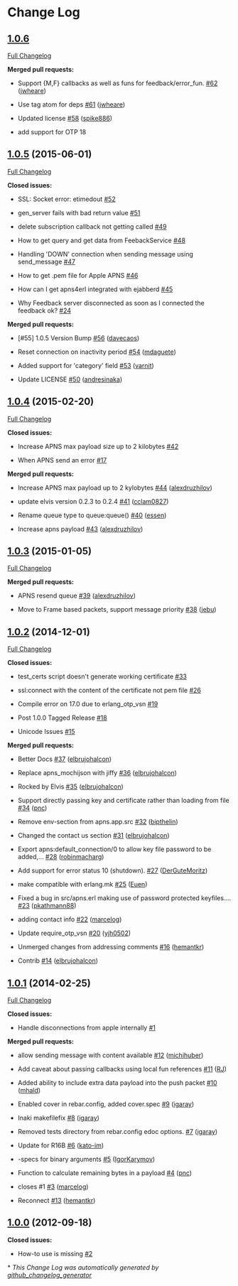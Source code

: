 # Change Log

## [1.0.6](https://github.com/inaka/apns4erl/tree/HEAD)

[Full Changelog](https://github.com/inaka/apns4erl/compare/1.0.5...HEAD)

**Merged pull requests:**

- Support {M,F} callbacks as well as funs for feedback/error\_fun. [\#62](https://github.com/inaka/apns4erl/pull/62) ([jwheare](https://github.com/jwheare))

- Use tag atom for deps [\#61](https://github.com/inaka/apns4erl/pull/61) ([jwheare](https://github.com/jwheare))

- Updated license [\#58](https://github.com/inaka/apns4erl/pull/58) ([spike886](https://github.com/spike886))

- add support for OTP 18

## [1.0.5](https://github.com/inaka/apns4erl/tree/1.0.5) (2015-06-01)

[Full Changelog](https://github.com/inaka/apns4erl/compare/1.0.4...1.0.5)

**Closed issues:**

- SSL: Socket error: etimedout [\#52](https://github.com/inaka/apns4erl/issues/52)

- gen\_server fails with bad return value [\#51](https://github.com/inaka/apns4erl/issues/51)

- delete subscription callback not getting called [\#49](https://github.com/inaka/apns4erl/issues/49)

- How to get query and get data from FeebackService [\#48](https://github.com/inaka/apns4erl/issues/48)

- Handling 'DOWN' connection when sending message using send\_message [\#47](https://github.com/inaka/apns4erl/issues/47)

- How to get .pem file for Apple APNS [\#46](https://github.com/inaka/apns4erl/issues/46)

- How can I get apns4erl integrated with ejabberd [\#45](https://github.com/inaka/apns4erl/issues/45)

- Why Feedback server disconnected as soon as I connected the feedback ok? [\#24](https://github.com/inaka/apns4erl/issues/24)

**Merged pull requests:**

- \[\#55\] 1.0.5 Version Bump [\#56](https://github.com/inaka/apns4erl/pull/56) ([davecaos](https://github.com/davecaos))

- Reset connection on inactivity period [\#54](https://github.com/inaka/apns4erl/pull/54) ([mdaguete](https://github.com/mdaguete))

- Added support for 'category' field [\#53](https://github.com/inaka/apns4erl/pull/53) ([varnit](https://github.com/varnit))

- Update LICENSE [\#50](https://github.com/inaka/apns4erl/pull/50) ([andresinaka](https://github.com/andresinaka))

## [1.0.4](https://github.com/inaka/apns4erl/tree/1.0.4) (2015-02-20)

[Full Changelog](https://github.com/inaka/apns4erl/compare/1.0.3...1.0.4)

**Closed issues:**

- Increase APNS max payload size up to 2 kilobytes [\#42](https://github.com/inaka/apns4erl/issues/42)

- When APNS send an error [\#17](https://github.com/inaka/apns4erl/issues/17)

**Merged pull requests:**

- Increase APNS max payload up to 2 kylobytes [\#44](https://github.com/inaka/apns4erl/pull/44) ([alexdruzhilov](https://github.com/alexdruzhilov))

- update elvis version 0.2.3 to 0.2.4 [\#41](https://github.com/inaka/apns4erl/pull/41) ([cclam0827](https://github.com/cclam0827))

- Rename queue type to queue:queue\(\) [\#40](https://github.com/inaka/apns4erl/pull/40) ([essen](https://github.com/essen))

- Increase apns payload [\#43](https://github.com/inaka/apns4erl/pull/43) ([alexdruzhilov](https://github.com/alexdruzhilov))

## [1.0.3](https://github.com/inaka/apns4erl/tree/1.0.3) (2015-01-05)

[Full Changelog](https://github.com/inaka/apns4erl/compare/1.0.2...1.0.3)

**Merged pull requests:**

- APNS resend queue [\#39](https://github.com/inaka/apns4erl/pull/39) ([alexdruzhilov](https://github.com/alexdruzhilov))

- Move to Frame based packets, support message priority [\#38](https://github.com/inaka/apns4erl/pull/38) ([jebu](https://github.com/jebu))

## [1.0.2](https://github.com/inaka/apns4erl/tree/1.0.2) (2014-12-01)

[Full Changelog](https://github.com/inaka/apns4erl/compare/1.0.1...1.0.2)

**Closed issues:**

- test\_certs script doesn't generate working certificate [\#33](https://github.com/inaka/apns4erl/issues/33)

- ssl:connect with the content of the certificate not pem file [\#26](https://github.com/inaka/apns4erl/issues/26)

- Compile error on 17.0 due to erlang\_otp\_vsn [\#19](https://github.com/inaka/apns4erl/issues/19)

- Post 1.0.0 Tagged Release [\#18](https://github.com/inaka/apns4erl/issues/18)

- Unicode Issues [\#15](https://github.com/inaka/apns4erl/issues/15)

**Merged pull requests:**

- Better Docs [\#37](https://github.com/inaka/apns4erl/pull/37) ([elbrujohalcon](https://github.com/elbrujohalcon))

- Replace apns\_mochijson with jiffy [\#36](https://github.com/inaka/apns4erl/pull/36) ([elbrujohalcon](https://github.com/elbrujohalcon))

- Rocked by Elvis [\#35](https://github.com/inaka/apns4erl/pull/35) ([elbrujohalcon](https://github.com/elbrujohalcon))

- Support directly passing key and certificate rather than loading from file [\#34](https://github.com/inaka/apns4erl/pull/34) ([pnc](https://github.com/pnc))

- Remove env-section from apns.app.src [\#32](https://github.com/inaka/apns4erl/pull/32) ([bipthelin](https://github.com/bipthelin))

- Changed the contact us section [\#31](https://github.com/inaka/apns4erl/pull/31) ([elbrujohalcon](https://github.com/elbrujohalcon))

- Export apns:default\_connection/0 to allow key file password to be added,... [\#28](https://github.com/inaka/apns4erl/pull/28) ([robinmacharg](https://github.com/robinmacharg))

- Add support for error status 10 \(shutdown\). [\#27](https://github.com/inaka/apns4erl/pull/27) ([DerGuteMoritz](https://github.com/DerGuteMoritz))

- make compatible with erlang.mk [\#25](https://github.com/inaka/apns4erl/pull/25) ([Euen](https://github.com/Euen))

- Fixed a bug in src/apns.erl making use of password protected keyfiles.... [\#23](https://github.com/inaka/apns4erl/pull/23) ([pkathmann88](https://github.com/pkathmann88))

- adding contact info [\#22](https://github.com/inaka/apns4erl/pull/22) ([marcelog](https://github.com/marcelog))

- Update require\_otp\_vsn [\#20](https://github.com/inaka/apns4erl/pull/20) ([yjh0502](https://github.com/yjh0502))

- Unmerged changes from addressing comments [\#16](https://github.com/inaka/apns4erl/pull/16) ([hemantkr](https://github.com/hemantkr))

- Contrib [\#14](https://github.com/inaka/apns4erl/pull/14) ([elbrujohalcon](https://github.com/elbrujohalcon))

## [1.0.1](https://github.com/inaka/apns4erl/tree/1.0.1) (2014-02-25)

[Full Changelog](https://github.com/inaka/apns4erl/compare/1.0.0...1.0.1)

**Closed issues:**

- Handle disconnections from apple internally [\#1](https://github.com/inaka/apns4erl/issues/1)

**Merged pull requests:**

- allow sending message with content available [\#12](https://github.com/inaka/apns4erl/pull/12) ([michihuber](https://github.com/michihuber))

- Add caveat about passing callbacks using local fun references [\#11](https://github.com/inaka/apns4erl/pull/11) ([RJ](https://github.com/RJ))

- Added ability to include extra data payload into the push packet [\#10](https://github.com/inaka/apns4erl/pull/10) ([mhald](https://github.com/mhald))

- Enabled cover in rebar.config, added cover.spec [\#9](https://github.com/inaka/apns4erl/pull/9) ([igaray](https://github.com/igaray))

- Inaki makefilefix [\#8](https://github.com/inaka/apns4erl/pull/8) ([igaray](https://github.com/igaray))

- Removed tests directory from rebar.config edoc options. [\#7](https://github.com/inaka/apns4erl/pull/7) ([igaray](https://github.com/igaray))

- Update for R16B [\#6](https://github.com/inaka/apns4erl/pull/6) ([kato-im](https://github.com/kato-im))

- -specs for binary arguments [\#5](https://github.com/inaka/apns4erl/pull/5) ([IgorKarymov](https://github.com/IgorKarymov))

- Function to calculate remaining bytes in a payload [\#4](https://github.com/inaka/apns4erl/pull/4) ([pnc](https://github.com/pnc))

- closes \#1 [\#3](https://github.com/inaka/apns4erl/pull/3) ([marcelog](https://github.com/marcelog))

- Reconnect [\#13](https://github.com/inaka/apns4erl/pull/13) ([hemantkr](https://github.com/hemantkr))

## [1.0.0](https://github.com/inaka/apns4erl/tree/1.0.0) (2012-09-18)

**Closed issues:**

- How-to use is missing [\#2](https://github.com/inaka/apns4erl/issues/2)



\* *This Change Log was automatically generated by [github_changelog_generator](https://github.com/skywinder/Github-Changelog-Generator)*
